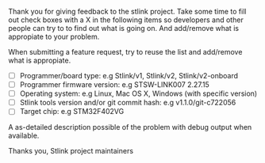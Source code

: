 Thank you for giving feedback to the stlink project. Take some time to fill out
 check boxes with a X in the following items so developers and other people can try to
 to find out what is going on. And add/remove what is appropiate to your problem.

When submitting a feature request, try to reuse the list and add/remove what is appropiate.

- [ ] Programmer/board type: e.g Stlink/v1, Stlink/v2, Stlink/v2-onboard
- [ ] Programmer firmware version: e.g STSW-LINK007 2.27.15
- [ ] Operating system: e.g Linux, Mac OS X, Windows (with specific version)
- [ ] Stlink tools version and/or git commit hash: e.g v1.1.0/git-c722056
- [ ] Target chip: e.g STM32F402VG

A as-detailed description possible of the problem with debug output when available.

Thanks you,
Stlink project maintainers

